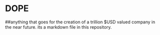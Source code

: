 # DOPE
##anything that goes for the creation of a trillion $USD valued company in the near future.
its a markdown file in this repository.
